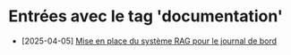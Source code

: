 # Entrées avec le tag 'documentation'

- [2025-04-05] [Mise en place du système RAG pour le journal de bord](../entries/2025-04-05-mise-en-place-du-syst-me-rag-pour-le-journal-de-bord.md)
